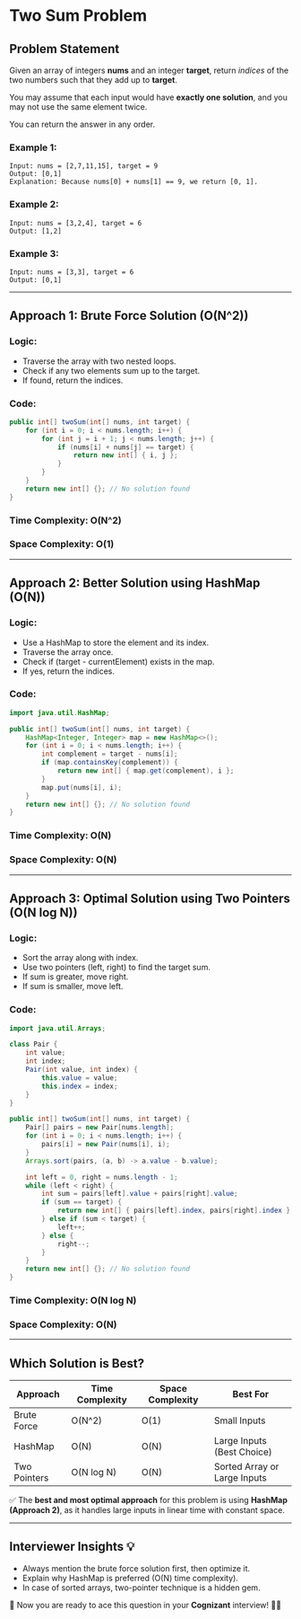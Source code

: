 # Two Sum Problem

## Problem Statement
Given an array of integers **nums** and an integer **target**, return *indices* of the two numbers such that they add up to **target**.

You may assume that each input would have **exactly one solution**, and you may not use the same element twice.

You can return the answer in any order.

### Example 1:
```
Input: nums = [2,7,11,15], target = 9
Output: [0,1]
Explanation: Because nums[0] + nums[1] == 9, we return [0, 1].
```

### Example 2:
```
Input: nums = [3,2,4], target = 6
Output: [1,2]
```

### Example 3:
```
Input: nums = [3,3], target = 6
Output: [0,1]
```

---

## Approach 1: Brute Force Solution (O(N^2))
### Logic:
- Traverse the array with two nested loops.
- Check if any two elements sum up to the target.
- If found, return the indices.

### Code:
```java
public int[] twoSum(int[] nums, int target) {
    for (int i = 0; i < nums.length; i++) {
        for (int j = i + 1; j < nums.length; j++) {
            if (nums[i] + nums[j] == target) {
                return new int[] { i, j };
            }
        }
    }
    return new int[] {}; // No solution found
}
```

### Time Complexity: O(N^2)
### Space Complexity: O(1)

---

## Approach 2: Better Solution using HashMap (O(N))
### Logic:
- Use a HashMap to store the element and its index.
- Traverse the array once.
- Check if (target - currentElement) exists in the map.
- If yes, return the indices.

### Code:
```java
import java.util.HashMap;

public int[] twoSum(int[] nums, int target) {
    HashMap<Integer, Integer> map = new HashMap<>();
    for (int i = 0; i < nums.length; i++) {
        int complement = target - nums[i];
        if (map.containsKey(complement)) {
            return new int[] { map.get(complement), i };
        }
        map.put(nums[i], i);
    }
    return new int[] {}; // No solution found
}
```

### Time Complexity: O(N)
### Space Complexity: O(N)

---

## Approach 3: Optimal Solution using Two Pointers (O(N log N))
### Logic:
- Sort the array along with index.
- Use two pointers (left, right) to find the target sum.
- If sum is greater, move right.
- If sum is smaller, move left.

### Code:
```java
import java.util.Arrays;

class Pair {
    int value;
    int index;
    Pair(int value, int index) {
        this.value = value;
        this.index = index;
    }
}

public int[] twoSum(int[] nums, int target) {
    Pair[] pairs = new Pair[nums.length];
    for (int i = 0; i < nums.length; i++) {
        pairs[i] = new Pair(nums[i], i);
    }
    Arrays.sort(pairs, (a, b) -> a.value - b.value);

    int left = 0, right = nums.length - 1;
    while (left < right) {
        int sum = pairs[left].value + pairs[right].value;
        if (sum == target) {
            return new int[] { pairs[left].index, pairs[right].index };
        } else if (sum < target) {
            left++;
        } else {
            right--;
        }
    }
    return new int[] {}; // No solution found
}
```

### Time Complexity: O(N log N)
### Space Complexity: O(N)

---

## Which Solution is Best?
| Approach | Time Complexity | Space Complexity | Best For |
|-----------|----------------|-----------------|-----------|
| Brute Force | O(N^2)         | O(1)             | Small Inputs |
| HashMap    | O(N)           | O(N)             | Large Inputs (Best Choice) |
| Two Pointers | O(N log N)    | O(N)             | Sorted Array or Large Inputs |

✅ The **best and most optimal approach** for this problem is using **HashMap (Approach 2)**, as it handles large inputs in linear time with constant space.

---

## Interviewer Insights 💡
- Always mention the brute force solution first, then optimize it.
- Explain why HashMap is preferred (O(N) time complexity).
- In case of sorted arrays, two-pointer technique is a hidden gem.

💯 Now you are ready to ace this question in your **Cognizant** interview! 🚀🔥

